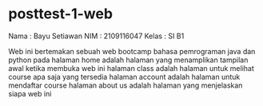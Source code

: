 # posttest-1-web

Nama : Bayu Setiawan
NIM : 2109116047
Kelas : SI B1

Web ini bertemakan sebuah web bootcamp bahasa pemrograman java dan python
pada halaman home adalah halaman yang menamplikan tampilan awal ketika membuka web ini
halaman class adalah halaman untuk melihat course apa saja yang tersedia
halaman account adalah halaman untuk mendaftar course
halaman about us adalah halaman yang menjelaskan siapa web ini
